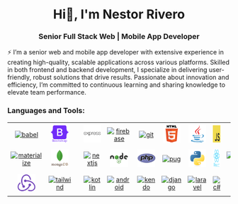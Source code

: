 <h1 align="center">Hi👋, I'm Nestor Rivero</h1>
<h3 align="center">Senior Full Stack Web | Mobile App Developer</h3>
⚡ I’m a senior web and mobile app developer with extensive experience in creating high-quality, scalable applications across various platforms. Skilled in both frontend and backend development, I specialize in delivering user-friendly, robust solutions that drive results. Passionate about innovation and efficiency, I’m committed to continuous learning and sharing knowledge to elevate team performance.

<h3 align="left">Languages and Tools:</h3>
<table align="center">
    <tbody>
        <tr>
            <td align="center" width="50" height="50">
                <a href="https://babeljs.io/" target="_blank" rel="noreferrer">
                    <img src="https://www.vectorlogo.zone/logos/babeljs/babeljs-icon.svg" alt="babel" width="40"
                        height="40" />
                </a>
            </td>
            <td align="center" width="50" height="50">
                <a href="https://getbootstrap.com" target="_blank" rel="noreferrer">
                    <img src="https://raw.githubusercontent.com/devicons/devicon/master/icons/bootstrap/bootstrap-plain-wordmark.svg"
                        alt="bootstrap" width="40" height="40" />
                </a>
            </td>
            <td align="center" width="50" height="50">
                <a href="https://www.w3schools.com/css/" target="_blank" rel="noreferrer">
                    <img src="https://raw.githubusercontent.com/devicons/devicon/master/icons/css3/css3-original-wordmark.svg"
                        alt="css3" width="40" height="40" />
                </a>
            </td>
            <td align="center" width="50" height="50">
                <a href="https://expressjs.com" target="_blank" rel="noreferrer">
                    <img src="https://raw.githubusercontent.com/devicons/devicon/master/icons/express/express-original-wordmark.svg"
                        alt="express" width="40" height="40" />
                </a>
            </td>
            <td align="center" width="50" height="50">
                <a href="https://firebase.google.com/" target="_blank" rel="noreferrer">
                    <img src="https://www.vectorlogo.zone/logos/firebase/firebase-icon.svg" alt="firebase" width="40"
                        height="40" />
                </a>
            </td>
            <td align="center" width="50" height="50">
                <a href="https://git-scm.com/" target="_blank" rel="noreferrer">
                    <img src="https://www.vectorlogo.zone/logos/git-scm/git-scm-icon.svg" alt="git" width="40"
                        height="40" />
                </a>
            </td>
            <td align="center" width="50" height="50">
                <a href="https://www.w3.org/html/" target="_blank" rel="noreferrer">
                    <img src="https://raw.githubusercontent.com/devicons/devicon/master/icons/html5/html5-original-wordmark.svg"
                        alt="html5" width="40" height="40" />
                </a>
            </td>
            <td align="center" width="50" height="50">
                <a href="https://www.java.com" target="_blank" rel="noreferrer">
                    <img src="https://raw.githubusercontent.com/devicons/devicon/master/icons/java/java-original.svg"
                        alt="java" width="40" height="40" />
                </a>
            </td>
            <td align="center" width="50" height="50">
                <a href="https://developer.mozilla.org/en-US/docs/Web/JavaScript" target="_blank" rel="noreferrer">
                    <img src="https://raw.githubusercontent.com/devicons/devicon/master/icons/javascript/javascript-original.svg"
                        alt="javascript" width="40" height="40" />
                </a>
            </td>
            <td align="center" width="50" height="50">
                <a href="https://www.linux.org/" target="_blank" rel="noreferrer">
                    <img src="https://raw.githubusercontent.com/devicons/devicon/master/icons/linux/linux-original.svg"
                        alt="linux" width="40" height="40" />
                </a>
            </td>
        </tr>
        <tr>
            <td align="center" width="50" height="50">
                <a href="https://materializecss.com/" target="_blank" rel="noreferrer">
                    <img src="https://raw.githubusercontent.com/prplx/svg-logos/5585531d45d294869c4eaab4d7cf2e9c167710a9/svg/materialize.svg"
                        alt="materialize" width="40" height="40" />
                </a>
            </td>
            <td align="center" width="50" height="50">
                <a href="https://www.mongodb.com/" target="_blank" rel="noreferrer">
                    <img src="https://raw.githubusercontent.com/devicons/devicon/master/icons/mongodb/mongodb-original-wordmark.svg"
                        alt="mongodb" width="40" height="40" />
                </a>
            </td>
            <td align="center" width="50" height="50">
                <a href="https://www.mysql.com/" target="_blank" rel="noreferrer">
                    <img src="https://raw.githubusercontent.com/devicons/devicon/master/icons/mysql/mysql-original-wordmark.svg"
                        alt="mysql" width="40" height="40" />
                </a>
            </td>
            <td align="center" width="50" height="50">
                <a href="https://nextjs.org/" target="_blank" rel="noreferrer">
                    <img src="https://cdn.worldvectorlogo.com/logos/nextjs-2.svg" alt="nextjs" width="40" height="40" />
                </a>
            </td>
            <td align="center" width="50" height="50">
                <a href="https://nodejs.org" target="_blank" rel="noreferrer">
                    <img src="https://raw.githubusercontent.com/devicons/devicon/master/icons/nodejs/nodejs-original-wordmark.svg"
                        alt="nodejs" width="40" height="40" />
                </a>
            </td>
            <td align="center" width="50" height="50">
                <a href="https://www.php.net" target="_blank" rel="noreferrer">
                    <img src="https://raw.githubusercontent.com/devicons/devicon/master/icons/php/php-original.svg"
                        alt="php" width="40" height="40" />
                </a>
            </td>
            <td align="center" width="50" height="50">
                <a href="https://pugjs.org" target="_blank" rel="noreferrer">
                    <img src="https://cdn.worldvectorlogo.com/logos/pug.svg" alt="pug" width="40" height="40" />
                </a>
            </td>
            <td align="center" width="50" height="50">
                <a href="https://www.python.org" target="_blank" rel="noreferrer">
                    <img src="https://raw.githubusercontent.com/devicons/devicon/master/icons/python/python-original.svg"
                        alt="python" width="40" height="40" />
                </a>
            </td>
            <td align="center" width="50" height="50">
                <a href="https://reactjs.org/" target="_blank" rel="noreferrer">
                    <img src="https://raw.githubusercontent.com/devicons/devicon/master/icons/react/react-original-wordmark.svg"
                        alt="react" width="40" height="40" />
                </a>
            </td>
            <td align="center" width="50" height="50">
                <a href="https://reactnative.dev/" target="_blank" rel="noreferrer">
                    <img src="https://reactnative.dev/img/header_logo.svg" alt="reactnative" width="40" height="40" />
                </a>
            </td>
        </tr>
        <tr>
            <td align="center" width="50" height="50">
                <a href="https://redux.js.org" target="_blank" rel="noreferrer">
                    <img src="https://raw.githubusercontent.com/devicons/devicon/master/icons/redux/redux-original.svg"
                        alt="redux" width="40" height="40" />
                </a>
            </td>
            <td align="center" width="50" height="50">
                <a href="https://tailwindcss.com/" target="_blank" rel="noreferrer">
                    <img src="https://www.vectorlogo.zone/logos/tailwindcss/tailwindcss-icon.svg" alt="tailwind"
                        width="40" height="40" />
                </a>
            </td>
            <td align="center" width="50" height="50">
                <a href="https://www.typescriptlang.org/" target="_blank" rel="noreferrer">
                    <img src="https://raw.githubusercontent.com/devicons/devicon/master/icons/typescript/typescript-original.svg"
                        alt="typescript" width="40" height="40" />
                </a>
            </td>
            <td align="center" width="50" height="50">
                <a href="#kotlin">
                    <img src="https://encrypted-tbn0.gstatic.com/images?q=tbn:ANd9GcQIu1v7X-vz1wEe__DRzXxIM8QCqLrhK7zuhjpZ2mYhETmA_KEDABNQeqegK-Yx68eLCg&usqp=CAU"
                        width="40" alt="kotlin" style="max-width: 100%;">
                </a>
            </td>
            <td align="center" width="50" height="50">
                <a href="#android">
                    <img src="https://encrypted-tbn0.gstatic.com/images?q=tbn:ANd9GcRSLuX1jXWtPcY4TJ6-vcfM0mBlM3iYo8kIEEQjQ2mW1xIG1jFjIVZEbBDMz4zZAk64awE&usqp=CAU"
                        width="40" alt="android" style="max-width: 100%;">
                </a>
            </td>
            <td align="center" width="50" height="50">
                <a href="#kendo">
                    <img src="https://encrypted-tbn0.gstatic.com/images?q=tbn:ANd9GcTvzNThJFWcOq0lHPNDB48DNxKGNiC0JhTdQICN6kUnd4ISRE0USRYhQv6Siqwn4_KvYQs&usqp=CAU"
                        width="40" alt="kendo" style="max-width: 100%;">
                </a>
            </td>
            <td align="center" width="50" height="50">
                <a href="#django">
                    <img src="https://encrypted-tbn0.gstatic.com/images?q=tbn:ANd9GcTwM5A_mkCGlC7KJkCcKidk1O6ohaLWfCPiCjr3Wnkac-SiRzeHMxcByB93nwUH4JJq7E8&usqp=CAU"
                        width="40" alt="django" style="max-width: 100%;">
                </a>
            </td>
            <td align="center" width="50" height="50">
                <a href="#laravel">
                    <img src="https://encrypted-tbn0.gstatic.com/images?q=tbn:ANd9GcRxPTViRjJVarWMNfNKWBJcYDnQXuZtmGn94WX_q5CPH5OsinZln3fWkSAwvoXq4zEriXs&usqp=CAU"
                        width="40" alt="laravel" style="max-width: 100%;">
                </a>
            </td>
            <td align="center" width="50" height="50">
                <a href="#c#">
                    <img src="https://encrypted-tbn0.gstatic.com/images?q=tbn:ANd9GcRQ2eOSMtT8zCyXYSVRDPl8nd6u4tFC1-M1J-IW5VTsLcKdrN1TR6tkPYOMuoA4Jr1EELo&usqp=CAU"
                        width="40" alt="c#" style="max-width: 100%;">
                </a>
            </td>
            <td align="center" width="50" height="50">
                <a href="#C++">
                    <img src="https://user-images.githubusercontent.com/86986628/166917507-ef0f9853-8cf3-4c2c-8144-7ca820a6f81a.svg"
                        width="40" alt="flutter" style="max-width: 100%;">
                </a>
            </td>
        </tr>
    </tbody>
</table>

